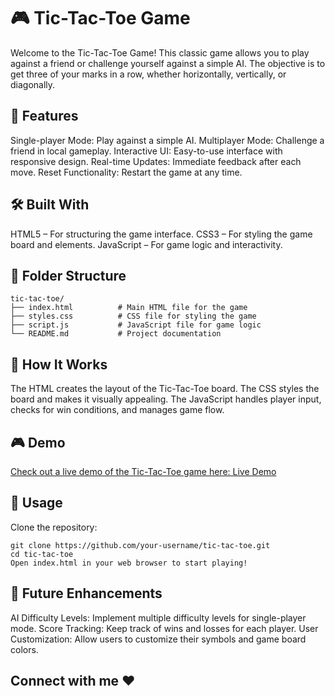 # 🎮 Tic-Tac-Toe Game

Welcome to the Tic-Tac-Toe Game! This classic game allows you to play against a friend or challenge yourself against a simple AI. The objective is to get three of your marks in a row, whether horizontally, vertically, or diagonally.

## 🚀 Features

Single-player Mode: Play against a simple AI.
Multiplayer Mode: Challenge a friend in local gameplay.
Interactive UI: Easy-to-use interface with responsive design.
Real-time Updates: Immediate feedback after each move.
Reset Functionality: Restart the game at any time.

## 🛠️ Built With

HTML5 – For structuring the game interface.
CSS3 – For styling the game board and elements.
JavaScript – For game logic and interactivity.

## 📂 Folder Structure

    tic-tac-toe/
    ├── index.html          # Main HTML file for the game
    ├── styles.css          # CSS file for styling the game
    ├── script.js           # JavaScript file for game logic
    └── README.md           # Project documentation
    
## 🎯 How It Works

The HTML creates the layout of the Tic-Tac-Toe board.
The CSS styles the board and makes it visually appealing.
The JavaScript handles player input, checks for win conditions, and manages game flow.

## 🎮 Demo
[Check out a live demo of the Tic-Tac-Toe game here: Live Demo](https://xo-tac.netlify.app/)
## 📅 Usage
   Clone the repository:

    git clone https://github.com/your-username/tic-tac-toe.git
    cd tic-tac-toe
    Open index.html in your web browser to start playing!

## 🔧 Future Enhancements

AI Difficulty Levels: Implement multiple difficulty levels for single-player mode.
Score Tracking: Keep track of wins and losses for each player.
User Customization: Allow users to customize their symbols and game board colors.


## Connect with me ❤️
